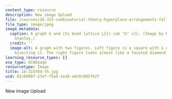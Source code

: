 ```yaml
---
content_type: resource
description: New image Upload
file: /courses/18-315-combinatorial-theory-hyperplane-arrangements-fall-2004/02c6098f27eff5a51e28adc0c095f62f_18-315f04-th.jpg
file_type: image/jpeg
image_metadata:
  caption: A graph G and its bond lattice L{{< sub "G" >}}. (Image by Prof. Richard
    Stanley.)
  credit: ''
  image-alt: A graph with two figures. Left figure is a square with a diagonal line
    bisecting it. The right figure looks almost like a faceted diamond.
learning_resource_types: []
ocw_type: OCWImage
resourcetype: Image
title: 18-315f04-th.jpg
uid: 02c6098f-27ef-f5a5-1e28-adc0c095f62f
---
```

New image Upload

